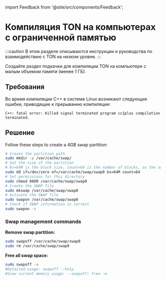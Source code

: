 import Feedback from '@site/src/components/Feedback';

# Компиляция TON на компьютерах с ограниченной памятью

:::caution
В этом разделе описываются инструкции и руководства по взаимодействию с TON на низком уровне.
:::

Создайте раздел подкачки для компиляции TON на компьютере с малым объемом памяти (менее 1 ГБ).

## Требования

Во время компиляции C++ в системе Linux возникают следующие ошибки, приводящие к прерыванию компиляции:

```
C++: fatal error: Killed signal terminated program cc1plus compilation terminated.
```

## Решение

Follow these steps to create a 4GB swap partition:

```bash
# Create the partition path
sudo mkdir -p /var/cache/swap/
# Set the size of the partition
# bs=64M is the block size, count=64 is the number of blocks, so the swap space size is bs*count=4096MB=4GB
sudo dd if=/dev/zero of=/var/cache/swap/swap0 bs=64M count=64
# Set permissions for this directory
sudo chmod 0600 /var/cache/swap/swap0
# Create the SWAP file
sudo mkswap /var/cache/swap/swap0
# Activate the SWAP file
sudo swapon /var/cache/swap/swap0
# Check if SWAP information is correct
sudo swapon -s
```

### Swap management commands

**Remove swap partition:**

```bash
sudo swapoff /var/cache/swap/swap0
sudo rm /var/cache/swap/swap0
```

**Free all swap space:**

```bash
sudo swapoff -a
#Detailed usage: swapoff --help
#View current memory usage: --swapoff: free -m
```

<Feedback />

